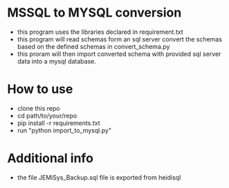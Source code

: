 # MSSQL to MYSQL conversion

- this program uses the libraries declared in requirement.txt
- this program will read schemas form an sql server convert the schemas based on the defined schemas in convert_schema.py
- this proram will then import converted schema with provided sql server data into a mysql database.

# How to use

- clone this repo
- cd path/to/your/repo
- pip install -r requirements.txt
- run "python import_to_mysql.py"

# Additional info

- the file JEMiSys_Backup.sql file is exported from heidisql